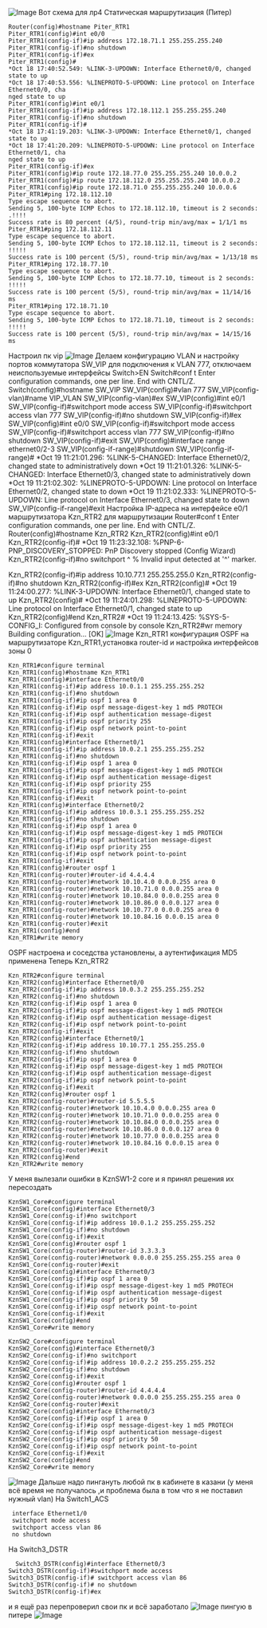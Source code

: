 ![Image](<https://github.com/Ro1FZ/Test-work-Sedinkin/blob/main/%D0%A1%D0%B5%D1%82%D0%B8/Pasted%20image%2020251018193314.png?raw=true>)
Вот схема для лр4
Cтатическая маршрутизация (Питер)
```
Router(config)#hostname Piter_RTR1
Piter_RTR1(config)#int e0/0
Piter_RTR1(config-if)#ip address 172.18.71.1 255.255.255.240
Piter_RTR1(config-if)#no shutdown
Piter_RTR1(config-if)#ex
Piter_RTR1(config)#
*Oct 18 17:40:52.549: %LINK-3-UPDOWN: Interface Ethernet0/0, changed state to up
*Oct 18 17:40:53.556: %LINEPROTO-5-UPDOWN: Line protocol on Interface Ethernet0/0, cha                                                                                                                        nged state to up
Piter_RTR1(config)#int e0/1
Piter_RTR1(config-if)#ip address 172.18.112.1 255.255.255.240
Piter_RTR1(config-if)#no shutdown
Piter_RTR1(config-if)#
*Oct 18 17:41:19.203: %LINK-3-UPDOWN: Interface Ethernet0/1, changed state to up
*Oct 18 17:41:20.209: %LINEPROTO-5-UPDOWN: Line protocol on Interface Ethernet0/1, cha                                                                                                                        nged state to up
Piter_RTR1(config-if)#ex
Piter_RTR1(config)#ip route 172.18.77.0 255.255.255.240 10.0.0.2
Piter_RTR1(config)#ip route 172.18.112.0 255.255.255.240 10.0.0.2
Piter_RTR1(config)#ip route 172.18.71.0 255.255.255.240 10.0.0.6
Piter_RTR1#ping 172.18.112.10
Type escape sequence to abort.
Sending 5, 100-byte ICMP Echos to 172.18.112.10, timeout is 2 seconds:
.!!!!
Success rate is 80 percent (4/5), round-trip min/avg/max = 1/1/1 ms
Piter_RTR1#ping 172.18.112.11
Type escape sequence to abort.
Sending 5, 100-byte ICMP Echos to 172.18.112.11, timeout is 2 seconds:
!!!!!
Success rate is 100 percent (5/5), round-trip min/avg/max = 1/13/18 ms
Piter_RTR1#ping 172.18.77.10
Type escape sequence to abort.
Sending 5, 100-byte ICMP Echos to 172.18.77.10, timeout is 2 seconds:
!!!!!
Success rate is 100 percent (5/5), round-trip min/avg/max = 11/14/16 ms
Piter_RTR1#ping 172.18.71.10
Type escape sequence to abort.
Sending 5, 100-byte ICMP Echos to 172.18.71.10, timeout is 2 seconds:
!!!!!
Success rate is 100 percent (5/5), round-trip min/avg/max = 14/15/16 ms

```
Настроил пк vip
![Image](<https://github.com/Ro1FZ/Test-work-Sedinkin/blob/main/%D0%A1%D0%B5%D1%82%D0%B8/Pasted%20image%2020251019140810.png?raw=true>)
Делаем конфигурацию VLAN и настройку портов коммутатора SW_VIP для подключения к VLAN 777, отключаем неиспользуемые интерфейсы
Switch>EN
Switch#conf t
Enter configuration commands, one per line.  End with CNTL/Z.
Switch(config)#hostname SW_VIP
SW_VIP(config)#vlan 777
SW_VIP(config-vlan)#name VIP_VLAN
SW_VIP(config-vlan)#ex
SW_VIP(config)#int e0/1
SW_VIP(config-if)#switchport mode access
SW_VIP(config-if)#switchport access vlan 777
SW_VIP(config-if)#no shutdown
SW_VIP(config-if)#ex
SW_VIP(config)#int e0/0
SW_VIP(config-if)#switchport mode access
SW_VIP(config-if)#switchport access vlan 777
SW_VIP(config-if)#no shutdown
SW_VIP(config-if)#exit
SW_VIP(config)#interface range ethernet0/2-3
SW_VIP(config-if-range)#shutdown
SW_VIP(config-if-range)#
*Oct 19 11:21:01.296: %LINK-5-CHANGED: Interface Ethernet0/2, changed state to administratively down
*Oct 19 11:21:01.326: %LINK-5-CHANGED: Interface Ethernet0/3, changed state to administratively down
*Oct 19 11:21:02.302: %LINEPROTO-5-UPDOWN: Line protocol on Interface Ethernet0/2, changed state to down
*Oct 19 11:21:02.333: %LINEPROTO-5-UPDOWN: Line protocol on Interface Ethernet0/3, changed state to down
SW_VIP(config-if-range)#exit
Настройка IP-адреса на интерфейсе e0/1 маршрутизатора Kzn_RTR2 для маршрутизации
Router#conf t
Enter configuration commands, one per line.  End with CNTL/Z.
Router(config)#hostname Kzn_RTR2
Kzn_RTR2(config)#int e0/1
Kzn_RTR2(config-if)#
*Oct 19 11:23:32.108: %PNP-6-PNP_DISCOVERY_STOPPED: PnP Discovery stopped (Config Wizard)
Kzn_RTR2(config-if)#no switchport
                        ^
% Invalid input detected at '^' marker.

Kzn_RTR2(config-if)#ip address 10.10.77.1 255.255.255.0
Kzn_RTR2(config-if)#no shutdown
Kzn_RTR2(config-if)#ex
Kzn_RTR2(config)#
*Oct 19 11:24:00.277: %LINK-3-UPDOWN: Interface Ethernet0/1, changed state to up
Kzn_RTR2(config)#
*Oct 19 11:24:01.298: %LINEPROTO-5-UPDOWN: Line protocol on Interface Ethernet0/1, changed state to up
Kzn_RTR2(config)#end
Kzn_RTR2#
*Oct 19 11:24:13.425: %SYS-5-CONFIG_I: Configured from console by console
Kzn_RTR2#wr memory
Building configuration...
[OK]
![Image](<https://github.com/Ro1FZ/Test-work-Sedinkin/blob/main/%D0%A1%D0%B5%D1%82%D0%B8/Pasted%20image%2020251019142547.png?raw=true>)
Kzn_RTR1 конфигурация OSPF на маршрутизаторе Kzn_RTR1,установка router-id и настройка интерфейсов зоны 0
```
Kzn_RTR1#configure terminal
Kzn_RTR1(config)#hostname Kzn_RTR1
Kzn_RTR1(config)#interface Ethernet0/0
Kzn_RTR1(config-if)#ip address 10.0.1.1 255.255.255.252
Kzn_RTR1(config-if)#no shutdown
Kzn_RTR1(config-if)#ip ospf 1 area 0
Kzn_RTR1(config-if)#ip ospf message-digest-key 1 md5 PROTECH
Kzn_RTR1(config-if)#ip ospf authentication message-digest
Kzn_RTR1(config-if)#ip ospf priority 255
Kzn_RTR1(config-if)#ip ospf network point-to-point
Kzn_RTR1(config-if)#exit
Kzn_RTR1(config)#interface Ethernet0/1
Kzn_RTR1(config-if)#ip address 10.0.2.1 255.255.255.252
Kzn_RTR1(config-if)#no shutdown
Kzn_RTR1(config-if)#ip ospf 1 area 0
Kzn_RTR1(config-if)#ip ospf message-digest-key 1 md5 PROTECH
Kzn_RTR1(config-if)#ip ospf authentication message-digest
Kzn_RTR1(config-if)#ip ospf priority 255
Kzn_RTR1(config-if)#ip ospf network point-to-point
Kzn_RTR1(config-if)#exit
Kzn_RTR1(config)#interface Ethernet0/2
Kzn_RTR1(config-if)#ip address 10.0.3.1 255.255.255.252
Kzn_RTR1(config-if)#no shutdown
Kzn_RTR1(config-if)#ip ospf 1 area 0
Kzn_RTR1(config-if)#ip ospf message-digest-key 1 md5 PROTECH
Kzn_RTR1(config-if)#ip ospf authentication message-digest
Kzn_RTR1(config-if)#ip ospf priority 255
Kzn_RTR1(config-if)#ip ospf network point-to-point
Kzn_RTR1(config-if)#exit
Kzn_RTR1(config)#router ospf 1
Kzn_RTR1(config-router)#router-id 4.4.4.4
Kzn_RTR1(config-router)#network 10.10.4.0 0.0.0.255 area 0
Kzn_RTR1(config-router)#network 10.10.71.0 0.0.0.255 area 0
Kzn_RTR1(config-router)#network 10.10.84.0 0.0.0.255 area 0
Kzn_RTR1(config-router)#network 10.10.86.0 0.0.0.127 area 0
Kzn_RTR1(config-router)#network 10.10.77.0 0.0.0.255 area 0
Kzn_RTR1(config-router)#network 10.10.84.16 0.0.0.15 area 0
Kzn_RTR1(config-router)#exit
Kzn_RTR1(config)#end
Kzn_RTR1#write memory

```
OSPF настроена и соседства установлены, а аутентификация MD5 применена
Теперь Kzn_RTR2
```
Kzn_RTR2#configure terminal
Kzn_RTR2(config)#interface Ethernet0/0
Kzn_RTR2(config-if)#ip address 10.0.3.2 255.255.255.252
Kzn_RTR2(config-if)#no shutdown
Kzn_RTR2(config-if)#ip ospf 1 area 0
Kzn_RTR2(config-if)#ip ospf message-digest-key 1 md5 PROTECH
Kzn_RTR2(config-if)#ip ospf authentication message-digest
Kzn_RTR2(config-if)#ip ospf network point-to-point
Kzn_RTR2(config-if)#exit
Kzn_RTR2(config)#interface Ethernet0/1
Kzn_RTR2(config-if)#ip address 10.10.77.1 255.255.255.0
Kzn_RTR2(config-if)#no shutdown
Kzn_RTR2(config-if)#ip ospf 1 area 0
Kzn_RTR2(config-if)#ip ospf message-digest-key 1 md5 PROTECH
Kzn_RTR2(config-if)#ip ospf authentication message-digest
Kzn_RTR2(config-if)#ip ospf network point-to-point
Kzn_RTR2(config-if)#exit
Kzn_RTR2(config)#router ospf 1
Kzn_RTR2(config-router)#router-id 5.5.5.5
Kzn_RTR2(config-router)#network 10.10.4.0 0.0.0.255 area 0
Kzn_RTR2(config-router)#network 10.10.71.0 0.0.0.255 area 0
Kzn_RTR2(config-router)#network 10.10.84.0 0.0.0.255 area 0
Kzn_RTR2(config-router)#network 10.10.86.0 0.0.0.127 area 0
Kzn_RTR2(config-router)#network 10.10.77.0 0.0.0.255 area 0
Kzn_RTR2(config-router)#network 10.10.84.16 0.0.0.15 area 0
Kzn_RTR2(config-router)#exit
Kzn_RTR2(config)#end
Kzn_RTR2#write memory
```
 У меня вылезали ошибки в  KznSW1-2 core и я принял решения их пересоздать
 ```
KznSW1_Core#configure terminal
KznSW1_Core(config)#interface Ethernet0/3
KznSW1_Core(config-if)#no switchport
KznSW1_Core(config-if)#ip address 10.0.1.2 255.255.255.252
KznSW1_Core(config-if)#no shutdown
KznSW1_Core(config-if)#exit
KznSW1_Core(config)#router ospf 1
KznSW1_Core(config-router)#router-id 3.3.3.3
KznSW1_Core(config-router)#network 0.0.0.0 255.255.255.255 area 0
KznSW1_Core(config-router)#exit
KznSW1_Core(config)#interface Ethernet0/3
KznSW1_Core(config-if)#ip ospf 1 area 0
KznSW1_Core(config-if)#ip ospf message-digest-key 1 md5 PROTECH
KznSW1_Core(config-if)#ip ospf authentication message-digest
KznSW1_Core(config-if)#ip ospf priority 50
KznSW1_Core(config-if)#ip ospf network point-to-point
KznSW1_Core(config-if)#exit
KznSW1_Core(config)#end
KznSW1_Core#write memory

KznSW2_Core#configure terminal
KznSW2_Core(config)#interface Ethernet0/3
KznSW2_Core(config-if)#no switchport
KznSW2_Core(config-if)#ip address 10.0.2.2 255.255.255.252
KznSW2_Core(config-if)#no shutdown
KznSW2_Core(config-if)#exit
KznSW2_Core(config)#router ospf 1
KznSW2_Core(config-router)#router-id 4.4.4.4
KznSW2_Core(config-router)#network 0.0.0.0 255.255.255.255 area 0
KznSW2_Core(config-router)#exit
KznSW2_Core(config)#interface Ethernet0/3
KznSW2_Core(config-if)#ip ospf 1 area 0
KznSW2_Core(config-if)#ip ospf message-digest-key 1 md5 PROTECH
KznSW2_Core(config-if)#ip ospf authentication message-digest
KznSW2_Core(config-if)#ip ospf priority 50
KznSW2_Core(config-if)#ip ospf network point-to-point
KznSW2_Core(config-if)#exit
KznSW2_Core(config)#end
KznSW2_Core#write memory
```
 
![Image](<https://github.com/Ro1FZ/Test-work-Sedinkin/blob/main/%D0%A1%D0%B5%D1%82%D0%B8/Pasted%20image%2020251019235041.png?raw=true>)
Дальше надо пингануть любой пк в кабинете в казани (у меня всё время не получалось ,и проблема была в том что я не поставил нужный vlan)
 На Switch1_ACS
```
 interface Ethernet1/0
 switchport mode access
 switchport access vlan 86
 no shutdown
```
  На Switch3_DSTR
```
  Switch3_DSTR(config)#interface Ethernet0/3
Switch3_DSTR(config-if)#switchport mode access
Switch3_DSTR(config-if)# switchport access vlan 86
Switch3_DSTR(config-if)# no shutdown
Switch3_DSTR(config-if)#ex
```
и я ещё раз перепроверил свои пк и всё заработало 
![Image](<https://github.com/Ro1FZ/Test-work-Sedinkin/blob/main/%D0%A1%D0%B5%D1%82%D0%B8/Pasted%20image%2020251020085617.png?raw=true>)
пингую в питере
![Image](<https://github.com/Ro1FZ/Test-work-Sedinkin/blob/main/%D0%A1%D0%B5%D1%82%D0%B8/Pasted%20image%2020251019224543.png?raw=true>)